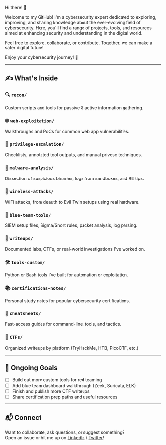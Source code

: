 Hi there! 👋

Welcome to my GitHub! I'm a cybersecurity expert dedicated to exploring, improving, and sharing knowledge about the ever-evolving field of cybersecurity. Here, you'll find a range of projects, tools, and resources aimed at enhancing security and understanding in the digital world.

Feel free to explore, collaborate, or contribute. Together, we can make a safer digital future!

Enjoy your cybersecurity journey! 🚀


---

## ✍️ What's Inside

### 🔍 `recon/`
Custom scripts and tools for passive & active information gathering.

### 🌐 `web-exploitation/`
Walkthroughs and PoCs for common web app vulnerabilities.

### 🧱 `privilege-escalation/`
Checklists, annotated tool outputs, and manual privesc techniques.

### 🧬 `malware-analysis/`
Dissection of suspicious binaries, logs from sandboxes, and RE tips.

### 📡 `wireless-attacks/`
WiFi attacks, from deauth to Evil Twin setups using real hardware.

### 🔵 `blue-team-tools/`
SIEM setup files, Sigma/Snort rules, packet analysis, log parsing.

### 📝 `writeups/`
Documented labs, CTFs, or real-world investigations I've worked on.

### 🛠️ `tools-custom/`
Python or Bash tools I’ve built for automation or exploitation.

### 📚 `certifications-notes/`
Personal study notes for popular cybersecurity certifications.

### 🧾 `cheatsheets/`
Fast-access guides for command-line, tools, and tactics.

### 🎯 `CTFs/`
Organized writeups by platform (TryHackMe, HTB, PicoCTF, etc.)

---

## 🚧 Ongoing Goals

- [ ] Build out more custom tools for red teaming  
- [ ] Add blue team dashboard walkthrough (Zeek, Suricata, ELK)  
- [ ] Finish and publish more CTF writeups  
- [ ] Share certification prep paths and useful resources  

---

## 📬 Connect

Want to collaborate, ask questions, or suggest something?  
Open an issue or hit me up on [LinkedIn](https://linkedin.com/) / [Twitter](https://twitter.com/)!


